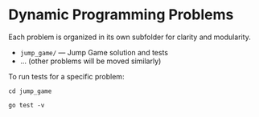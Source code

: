 # Dynamic Programming Problems

Each problem is organized in its own subfolder for clarity and modularity.

- `jump_game/` — Jump Game solution and tests
- ... (other problems will be moved similarly)

To run tests for a specific problem:

```
cd jump_game

go test -v
```

